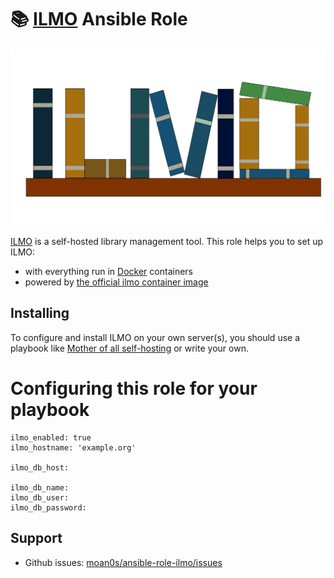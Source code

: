 # 📚 [ILMO](https://github.com/moan0s/ILMO2/) Ansible Role

![Ilmo Logo](assets/logo.svg)

[ILMO](https://github.com/moan0s/ILMO2/)  is a self-hosted library management tool. This role helps you to set up ILMO:

- with everything run in [Docker](https://www.docker.com/) containers
- powered by [the official ilmo container image](https://hub.docker.com/r/moanos/ilmo/)


## Installing

To configure and install ILMO on your own server(s), you should use a playbook like [Mother of all self-hosting](https://github.com/mother-of-all-self-hosting/mash-playbook) or write your own.

# Configuring this role for your playbook

```
ilmo_enabled: true
ilmo_hostname: 'example.org'

ilmo_db_host:

ilmo_db_name:
ilmo_db_user:
ilmo_db_password:
```

## Support

- Github issues: [moan0s/ansible-role-ilmo/issues](https://github.com/moan0s/ansible-role-ilmo/issues)
